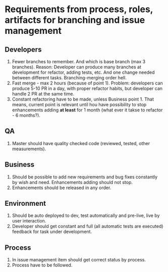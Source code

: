 # Requirements from process, roles, artifacts for branching and issue management

## Developers

1. Fewer branches to remember. And which is base branch (max 3 branches). Reason: Developer can produce many branches at
   development for refactor, adding tests, etc. And one change needed between different tasks. Branching-merging order
   hell.
2. Fast merge - max 2 hours (because of point 1). Problem: developers can produce 5-10 PR in a day, with proper refactor
   habits, but developer can handle 2 PR at the same time.
3. Constant refactoring have to be made, unless Business point 1. That means, current point is relevant until hou have
   possibility to stop enhancements adding **at least** for 1 month (what ever it takse to refactor - 6 months?).

## QA

1. Master should have quality checked code (reviewed, tested, other measurements).

## Business

1. Should be possible to add new requirements and bug fixes constantly by wish and need. Enhancements adding should not
   stop.
2. Enhancements should be released in any order.

## Environment

1. Should be auto deployed to dev, test automatically and pre-live, live by user interaction.
2. Developer should get constant and full (all automatic tests are executed) feedback for task under development.

## Process

1. In issue management item should get correct status by process.
2. Process have to be followed.
